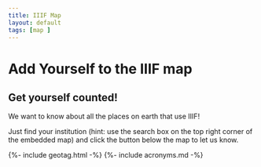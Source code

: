 ```yaml
---
title: IIIF Map
layout: default
tags: [map ]
---
```


# Add Yourself to the IIIF map

## Get yourself counted!

We want to know about all the places on earth that use IIIF!

Just find your institution (hint: use the search box on the top right corner of the embedded map) and click the button below the map to let us know.

{%- include geotag.html -%}
{%- include acronyms.md -%}
